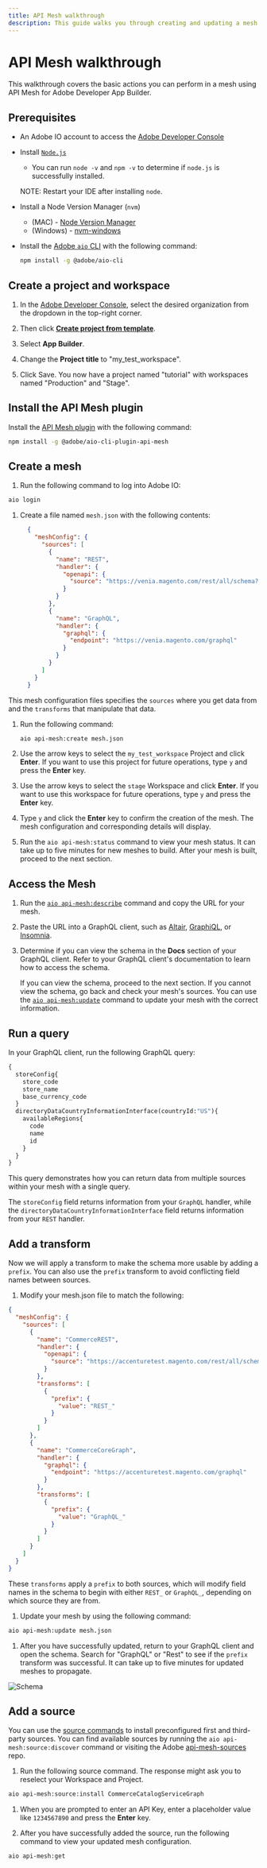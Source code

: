 ```yaml
---
title: API Mesh walkthrough
description: This guide walks you through creating and updating a mesh in API mesh.
---
```


# API Mesh walkthrough

This walkthrough covers the basic actions you can perform in a mesh using API Mesh for Adobe Developer App Builder.

## Prerequisites

- An Adobe IO account to access the [Adobe Developer Console](https://developer.adobe.com/console)
- Install [`Node.js`](https://nodejs.org/en/download/)
  - You can run `node -v` and `npm -v` to determine if `node.js` is successfully installed.
  
  NOTE: Restart your IDE after installing `node`.

- Install a Node Version Manager (`nvm`)
  - (MAC) - [Node Version Manager](https://github.com/nvm-sh/nvm)
  - (Windows) - [nvm-windows](https://github.com/coreybutler/nvm-windows)
- Install the [Adobe `aio` CLI](https://developer.adobe.com/runtime/docs/guides/tools/cli_install/) with the following command:

  ```bash
  npm install -g @adobe/aio-cli
  ```

## Create a project and workspace

1. In the [Adobe Developer Console](https://developer.adobe.com/console), select the desired organization from the dropdown in the top-right corner.

1. Then click [**Create project from template**](https://developer.adobe.com/developer-console/docs/guides/projects/projects-template/).

1. Select **App Builder**.

1. Change the **Project title** to "my_test_workspace".

1. Click Save. You now have a project named "tutorial" with workspaces named "Production" and "Stage".

## Install the API Mesh plugin

Install the [API Mesh plugin](https://www.npmjs.com/package/@adobe/aio-cli-plugin-api-mesh) with the following command:

  ```bash
  npm install -g @adobe/aio-cli-plugin-api-mesh
  ```

## Create a mesh

1. Run the following command to log into Adobe IO:

  ```bash
  aio login
  ```

1. Create a file named `mesh.json` with the following contents:

    ```json
      {
        "meshConfig": {
          "sources": [
            {
              "name": "REST",
              "handler": {
                "openapi": {
                  "source": "https://venia.magento.com/rest/all/schema?services=all"
                }
              }
            },
            {
              "name": "GraphQL",
              "handler": {
                "graphql": {
                  "endpoint": "https://venia.magento.com/graphql"
                }
              }
            }
          ]
        }
      }
    ```

  This mesh configuration files specifies the `sources` where you get data from and the `transforms` that manipulate that data.

1. Run the following command:

    ```bash
    aio api-mesh:create mesh.json
    ```

1. Use the arrow keys to select the `my_test_workspace` Project and click **Enter**. If you want to use this project for future operations, type `y` and press the **Enter** key.

1. Use the arrow keys to select the `stage` Workspace and click **Enter**. If you want to use this workspace for future operations, type `y` and press the **Enter** key.

1. Type `y` and click the **Enter** key to confirm the creation of the mesh. The mesh configuration and corresponding details will display.

1. Run the `aio api-mesh:status` command to view your mesh status. It can take up to five minutes for new meshes to build. After your mesh is built, proceed to the next section.

## Access the Mesh

1. Run the [`aio api-mesh:describe`](command-reference.md#aio-api-meshdescribe) command and copy the URL for your mesh.

1. Paste the URL into a GraphQL client, such as [Altair](https://altairgraphql.dev), [GraphiQL](https://github.com/graphql/graphiql), or [Insomnia](https://insomnia.rest/download).

1. Determine if you can view the schema in the **Docs** section of your GraphQL client. Refer to your GraphQL client's documentation to learn how to access the schema.

    If you can view the schema, proceed to the next section. If you cannot view the schema, go back and check your mesh's sources. You can use the [`aio api-mesh:update`](command-reference.md#aio-api-meshupdate) command to update your mesh with the correct information.

## Run a query

In your GraphQL client, run the following GraphQL query:

```graphql
{
  storeConfig{
    store_code
    store_name
    base_currency_code
  }
  directoryDataCountryInformationInterface(countryId:"US"){
    availableRegions{
      code
      name
      id
    }
  }
}
```

This query demonstrates how you can return data from multiple sources within your mesh with a single query.

The `storeConfig` field returns information from your `GraphQL` handler, while the `directoryDataCountryInformationInterface` field returns information from your `REST`  handler.

## Add a transform

Now we will apply a transform to make the schema more usable by adding a `prefix`. You can also use the `prefix` transform to avoid conflicting field names between sources.

1. Modify your mesh.json file to match the following:

  ```json
  {
    "meshConfig": {
      "sources": [
        {
          "name": "CommerceREST",
          "handler": {
            "openapi": {
              "source": "https://accenturetest.magento.com/rest/all/schema?services=all"
            }
          },
          "transforms": [
            {
              "prefix": {
                "value": "REST_"
              }
            }
          ]
        },
        {
          "name": "CommerceCoreGraph",
          "handler": {
            "graphql": {
              "endpoint": "https://accenturetest.magento.com/graphql"
            }
          },
          "transforms": [
            {
              "prefix": {
                "value": "GraphQL_"
              }
            }
          ]
        }
      ]
    }
  }
  ```

  These `transforms` apply a `prefix` to both sources, which will modify field names in the schema to begin with either `REST_` or `GraphQL_`, depending on which source they are from.

1. Update your mesh by using the following command:

  ```bash
  aio api-mesh:update mesh.json
  ```

1. After you have successfully updated, return to your GraphQL client and open the schema. Search for "GraphQL" or "Rest" to see if the `prefix` transform was successful. It can take up to five minutes for updated meshes to propagate.

![Schema](../_images/schema.png)

## Add a source

You can use the [source commands](command-reference.md#aio-api-meshsourceinstall) to install preconfigured first and third-party sources. You can find available sources by running the `aio api-mesh:source:discover` command or visiting the Adobe [api-mesh-sources](https://github.com/adobe/api-mesh-sources) repo.

1. Run the following source command. The response might ask you to reselect your Workspace and Project.

  ```bash
  aio api-mesh:source:install CommerceCatalogServiceGraph
  ```

1. When you are prompted to enter an API Key, enter a placeholder value like `1234567890` and press the **Enter** key.

1. After you have successfully added the source, run the following command to view your updated mesh configuration.

```bash
aio api-mesh:get
```
